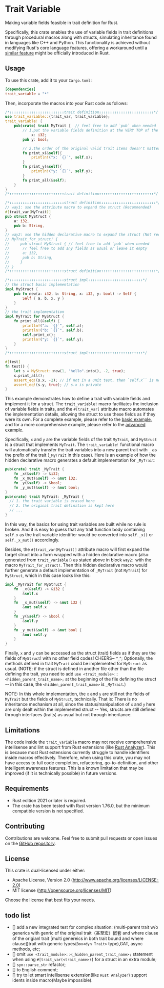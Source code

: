 # Trait Variable
Making variable fields feasible in trait definition for Rust.

Specifically, this crate enables the use of variable fields in trait definitions through procedural macros along with structs, simulating inheritance found in languages like C++ and Python. This functionality is achieved without modifying Rust's core language features, offering a workaround until a [similar feature](https://github.com/rust-lang/rfcs/pull/1546) might be officially introduced in Rust.

## Usage

To use this crate, add it to your `Cargo.toml`:

```toml
[dependencies]
trait_variable = "*"
```

Then, incorporate the macros into your Rust code as follows:

```rust
/*↓↓↓↓↓↓↓↓↓↓↓↓↓↓↓↓↓↓↓↓↓↓↓↓↓trait definition↓↓↓↓↓↓↓↓↓↓↓↓↓↓↓↓↓↓↓↓↓↓↓↓↓*/
use trait_variable::{trait_var, trait_variable};
trait_variable! {
    pub(crate) trait MyTrait {  // feel free to add `pub` when needed
        // 1.put the variable fields definition at the VERY TOP of the target trait before any vaild trait item
            x: i32;
        pub y: bool;

        // 2.the order of the original valid trait items doesn't matter
        fn print_x(&self){
            println!("x: `{}`", self.x);
        }
        fn print_y(&self){
            println!("y: `{}`", self.y);
        }
        fn print_all(&self);
    }
}
/*↑↑↑↑↑↑↑↑↑↑↑↑↑↑↑↑↑↑↑↑↑↑↑↑↑trait definition↑↑↑↑↑↑↑↑↑↑↑↑↑↑↑↑↑↑↑↑↑↑↑↑↑*/

/*↓↓↓↓↓↓↓↓↓↓↓↓↓↓↓↓↓↓↓↓↓↓↓↓↓struct definition↓↓↓↓↓↓↓↓↓↓↓↓↓↓↓↓↓↓↓↓↓↓↓↓↓*/
// way1: use the attribute macro to expand the struct (Recommended)
#[trait_var(MyTrait)]
pub struct MyStruct {
    a: i32,
    pub b: String,
}
// way2: use the hidden declarative macro to expand the struct (Not recommended)
// MyTrait_for_struct! {
//     pub struct MyStruct { // feel free to add `pub` when needed
//      // feel free to add any fields as usual or leave it empty
//      a: i32,
//      pub b: String,
//     }
// }
/*↑↑↑↑↑↑↑↑↑↑↑↑↑↑↑↑↑↑↑↑↑↑↑↑↑struct definition↑↑↑↑↑↑↑↑↑↑↑↑↑↑↑↑↑↑↑↑↑↑↑↑↑*/

/*↓↓↓↓↓↓↓↓↓↓↓↓↓↓↓↓↓↓↓↓↓↓↓↓↓struct impl↓↓↓↓↓↓↓↓↓↓↓↓↓↓↓↓↓↓↓↓↓↓↓↓↓*/
// the struct basic implementation
impl MyStruct {
    pub fn new(a: i32, b: String, x: i32, y: bool) -> Self {
        Self { a, b, x, y }
    }
}
// the trait implementation
impl MyTrait for MyStruct {
    fn print_all(&self) {
        println!("a: `{}`", self.a);
        println!("b: `{}`", self.b);
        self.print_x();
        println!("y: `{}`", self.y);
    }
}
/*↑↑↑↑↑↑↑↑↑↑↑↑↑↑↑↑↑↑↑↑↑↑↑↑↑struct impl↑↑↑↑↑↑↑↑↑↑↑↑↑↑↑↑↑↑↑↑↑↑↑↑↑*/

#[test]
fn test() {
    let s = MyStruct::new(1, "hello".into(), -2, true);
    s.print_all();
    assert_eq!(s.x, -2); // if not in a unit test, then `self.x`` is not accessible, since it is private
    assert_eq!(s.y, true); // s.x is private
}
```

This example demonstrates how to define a trait with variable fields and implement it for a struct. The `trait_variable!` macro facilitates the inclusion of variable fields in traits, and the `#[trait_var]` attribute macro automates the implementation details, allowing the struct to use these fields as if they were its own. For a complete example, please refer to the [basic example](https://github.com/dbsxdbsx/trait_variable/blob/main/tests/basic.rs), and for a more comprehensive example, please refer to the [advanced example](https://github.com/dbsxdbsx/trait_variable/blob/main/tests/advance.rs).

Specifically, `x` and `y` are the variable fields of the trait `MyTrait`, and `MyStruct` is a struct that implements `MyTrait`. The `trait_variable!` functional macro will automatically transfer the trait variables into a new parent trait with `_` as the prefix of the trait (`_MyTrait` in this case). Here is an example of how the hidden declarative macro generates a default implementation for `_MyTrait`:
```rust
pub(crate) trait _MyTrait {
    fn _x(&self) -> &i32;
    fn _x_mut(&self) -> &mut i32;
    fn _y(&self) -> &bool;
    fn _y_mut(&self) -> &mut bool;
}
pub(crate) trait MyTrait: _MyTrait {
  // 1. the trait variable is erased here
  // 2. the original trait definition is kept here
  // ...
}
```

In this way, the basics for using trait variables are built while no rule is broken.
And it is easy to guess that any trait function body containing `self.x` as the trait variable identifier would be converted into `self._x()` or `self._x_mut()` accordingly.

Besides, the `#[trait_var(MyTrait)]` attribute macro will first expand the target struct into a form wrapped with a hidden declarative macro (also generated from `trait_variable!`) as stated above in block `way2:` with the macro `MyTrait_for_struct!`. Then this hidden declarative macro would further generate a default implementation of `_MyTrait` (not `MyTrait`) for `MyStruct`, which in this case looks like this:

```rust
impl _MyTrait for MyStruct {
    fn  _x(&self) -> &i32 {
        &self.x
    }
    fn  _x_mut(&self) -> &mut i32 {
        &mut self.x
    }
    fn _y(&self) -> &bool {
        &self.y
    }
    fn _y_mut(&self) -> &mut bool {
        &mut self.y
    }
}
```

Finally, `x` and `y` can be accessed as the struct (trait) fields as if they are the fields of `MyStruct`! with no other field codes! CHEERS~ ^_^; Optionally, the methods defined in trait `MyTrait` could be implemented for `MyStruct` as usual. (NOTE: if the struct is defined in another file other than the file defining the trait, you need to add `use <trait_module>::<hidden_parent_trait_name>;` at the beginning of the file defining the struct -- in this case, the `<hidden_parent_trait_name>` is `_MyTrait`.)

NOTE: In this whole implementation, the `x` and `y` are still not the fields of `MyTrait` but the fields of `MyStruct`, technically. That is: There is no inheritance mechanism at all, since the status/manipulation of `x` and `y` here are only dealt within the implemented struct -- Yes, structs are still defined through interfaces (traits) as usual but not through inheritance.

## Limitations

The code inside the `trait_variable` macro may not receive comprehensive intellisense and lint support from Rust extensions (like [Rust Analyzer](https://github.com/rust-lang/rust-analyzer)). This is because most Rust extensions currently struggle to handle identifiers inside macros effectively. Therefore, when using this crate, you may not have access to full code completion, refactoring, go-to-definition, and other intelligent awareness features. This is a known limitation that may be improved (if it is technically possible) in future versions.

## Requirements

- Rust edition 2021 or later is required.
- The crate has been tested with Rust version 1.76.0, but the minimum compatible version is not specified.

## Contributing

Contributions are welcome. Feel free to submit pull requests or open issues on the [GitHub repository](https://github.com/dbsxdbsx/trait_variable).

## License

This crate is dual-licensed under either:

- Apache License, Version 2.0 (http://www.apache.org/licenses/LICENSE-2.0)
- MIT license (http://opensource.org/licenses/MIT)

Choose the license that best fits your needs.

## todo list
 - [] add a new integrated test for complex situation: (multi-parent trait w/o generics with genric of the original trait（甚至宏）嵌套 and where clause of the origianl trait [multi genereics in both trait bound and where clause])trait with generic types(`Box<dyn Trait>` type),GAT, async methods, etc;
 - [] omit `use <trait_module>::<_hidden_parent_trait_name>;` statement when using `#[trait_var(<trait_name>)]` for a struct in an extra module;
 - [] `syn::parse_str` refactor;
 - [] to English comment;
 - [] try to let smart intellisense extension(like `Rust Analyzer`) support idents inside macro(Maybe impossible).